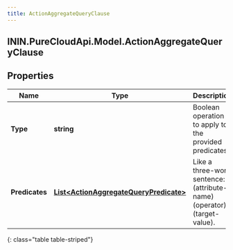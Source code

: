 ```yaml
---
title: ActionAggregateQueryClause
---
```

## ININ.PureCloudApi.Model.ActionAggregateQueryClause

## Properties

|Name | Type | Description | Notes|
|------------ | ------------- | ------------- | -------------|
| **Type** | **string** | Boolean operation to apply to the provided predicates | |
| **Predicates** | [**List&lt;ActionAggregateQueryPredicate&gt;**](ActionAggregateQueryPredicate.html) | Like a three-word sentence: (attribute-name) (operator) (target-value). | |
{: class="table table-striped"}


